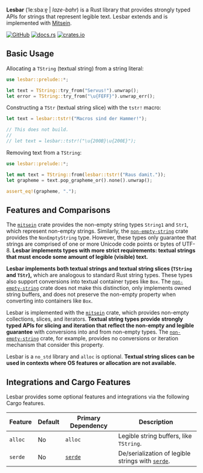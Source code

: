 **Lesbar** (ˈleːsbaːɐ̯ | _laze-bahr_) is a Rust library that provides strongly
typed APIs for strings that represent legible text. Lesbar extends and is
implemented with [Mitsein][`mitsein`].

[![GitHub](https://img.shields.io/badge/GitHub-olson--sean--k/lesbar-8da0cb?logo=github&style=for-the-badge)](https://github.com/olson-sean-k/lesbar)
[![docs.rs](https://img.shields.io/badge/docs.rs-lesbar-66c2a5?logo=rust&style=for-the-badge)](https://docs.rs/lesbar)
[![crates.io](https://img.shields.io/crates/v/lesbar.svg?logo=rust&style=for-the-badge)](https://crates.io/crates/lesbar)

## Basic Usage

Allocating a `TString` (textual string) from a string literal:

```rust
use lesbar::prelude::*;

let text = TString::try_from("Servus!").unwrap();
let error = TString::try_from("\u{FEFF}").unwrap_err();
```

Constructing a `TStr` (textual string slice) with the `tstr!` macro:

```rust
let text = lesbar::tstr!("Macros sind der Hammer!");

// This does not build.
//
// let text = lesbar::tstr!("\u{200B}\u{200E}");
```

Removing text from a `TString`:

```rust
use lesbar::prelude::*;

let mut text = TString::from(lesbar::tstr!("Raus damit."));
let grapheme = text.pop_grapheme_or().none().unwrap();

assert_eq!(grapheme, ".");
```

## Features and Comparisons

The [`mitsein`] crate provides the non-empty string types `String1` and `Str1`,
which represent non-empty strings. Similarly, the [`non-empty-string`] crate
provides the `NonEmptyString` type. However, these types only guarantee that
strings are comprised of one or more Unicode code points or bytes of UTF-8.
**Lesbar implements types with more strict requirements: textual strings that
must encode some amount of legible (visible) text.**

**Lesbar implements both textual strings and textual string slices (`TString`
and `TStr`),** which are analogous to standard Rust string types. These types
also support conversions into textual container types like `Box`. The
[`non-empty-string`] crate does not make this distinction, only implements owned
string buffers, and does not preserve the non-empty property when converting
into containers like `Box`.

Lesbar is implemented with the [`mitsein`] crate, which provides non-empty
collections, slices, and iterators. **Textual string types provide strongly
typed APIs for slicing and iteration that reflect the non-empty and legible
guarantee** with conversions into and from non-empty types. The
[`non-empty-string`] crate, for example, provides no conversions or iteration
mechanism that consider this property.

Lesbar is a `no_std` library and `alloc` is optional. **Textual string slices
can be used in contexts where OS features or allocation are not available.**

## Integrations and Cargo Features

Lesbar provides some optional features and integrations via the following Cargo
features.

| Feature     | Default | Primary Dependency | Description                                         |
|-------------|---------|--------------------|-----------------------------------------------------|
| `alloc`     | No      | `alloc`            | Legible string buffers, like `TString`.             |
| `serde`     | No      | [`serde`]          | De/serialization of legible strings with [`serde`]. |

[`mitsein`]: https://crates.io/crates/mitsein
[`non-empty-string`]: https://crates.io/crates/non-empty-string
[`serde`]: https://crates.io/crates/serde
